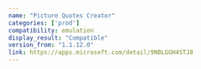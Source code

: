 ```yaml
---
name: "Picture Quotes Creator"
categories: ['prod']
compatibility: emulation
display_result: "Compatible"
version_from: "1.1.12.0"
link: https://apps.microsoft.com/detail/9NBLGGH4STJ8
---
```

